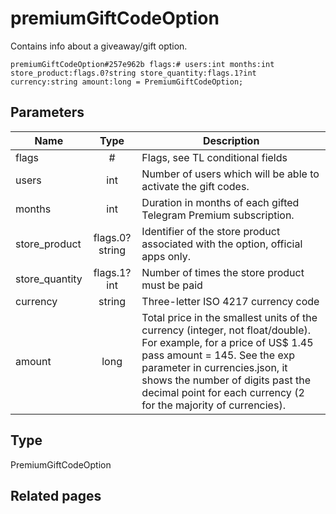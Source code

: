 # premiumGiftCodeOption
Contains info about a giveaway/gift option.

```
premiumGiftCodeOption#257e962b flags:# users:int months:int store_product:flags.0?string store_quantity:flags.1?int currency:string amount:long = PremiumGiftCodeOption;
```

## Parameters
| Name | Type | Description |
| ---- | :----: | ----------- |
| flags | # | Flags, see TL conditional fields |
| users | int | Number of users which will be able to activate the gift codes. |
| months | int | Duration in months of each gifted Telegram Premium subscription. |
| store_product | flags.0?string | Identifier of the store product associated with the option, official apps only. |
| store_quantity | flags.1?int | Number of times the store product must be paid |
| currency | string | Three-letter ISO 4217 currency code |
| amount | long | Total price in the smallest units of the currency (integer, not float/double). For example, for a price of US$ 1.45 pass amount = 145. See the exp parameter in currencies.json, it shows the number of digits past the decimal point for each currency (2 for the majority of currencies). |


## Type
PremiumGiftCodeOption

## Related pages
